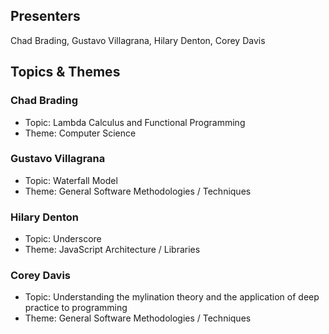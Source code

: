## Presenters

Chad Brading, Gustavo Villagrana, Hilary Denton, Corey Davis

## Topics & Themes

### Chad Brading

* Topic: Lambda Calculus and Functional Programming
* Theme: Computer Science

### Gustavo Villagrana

* Topic: Waterfall Model
* Theme: General Software Methodologies / Techniques

### Hilary Denton

* Topic: Underscore
* Theme: JavaScript Architecture / Libraries

### Corey Davis

* Topic: Understanding the mylination theory and the application of deep practice to programming
* Theme: General Software Methodologies / Techniques
